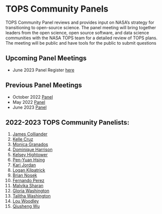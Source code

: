 # TOPS Community Panels

TOPS Community Panel reviews and provides input on NASA’s strategy for transitioning to open-source science. The panel meeting will bring together leaders from the open science, open source software, and data science communities with the NASA TOPS team for a detailed review of TOPS plans. The meeting will be public and have tools for the public to submit questions

## Upcoming Panel Meetings
- June 2023 Panel Register [here](https://nasaenterprise.webex.com/webappng/sites/nasaenterprise/webinar/webinarSeries/register/d18eefb410d84a92ac6c0e2d4603610c)

## Previous Panel Meetings
- October 2022 [Panel](./20221005_community_panel.md)   
- May 2022 [Panel](./20220517_community_panel.md)   
- June 2023 [Panel](./20230614_community_panel.md)

## 2022-2023 TOPS Community Panelists:

1. [James Colliander](https://blog.jupyter.org/national-scale-interactive-computing-2c104455e062)
1. [Kelle Cruz](https://www.hunter.cuny.edu/physics/faculty/cruz/kelle-cruz)
1. [Monica Granados](https://www.monicagranados.com)
1. [Dominique Harrison](http://www.dominiqueharrison.com)
1. [Kelsey Hightower](https://en.wikipedia.org/wiki/Kelsey_Hightower)
1. [Pen-Yuan Hsing](https://uk.linkedin.com/in/penyuan)
1. [Kari Jordan](https://www.linkedin.com/in/kariljordan)
1. [Logan Kilpatrick](https://www.linkedin.com/in/logankilpatrick/)
1. [Brian Nosek](https://osf.io/cdi38/)
1. [Fernando Perez](https://fperez.org)
1. [Malvika Sharan](https://www.turing.ac.uk/people/researchers/malvika-sharan)
1. [Gloria Washington](https://profiles.howard.edu/profile/45491/gloria-washington)
1. [Talitha Washington](http://www.talithawashington.com/)
1. [Lou Woodley](https://www.cscce.org/research/)
1. [Qiusheng Wu](https://wetlands.io)


  
  
 


  
  
  
 

   
